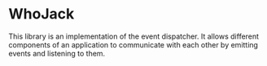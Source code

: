# WhoJack
This library is an implementation of the event dispatcher. It allows different components of an application to communicate with each other by emitting events and listening to them.